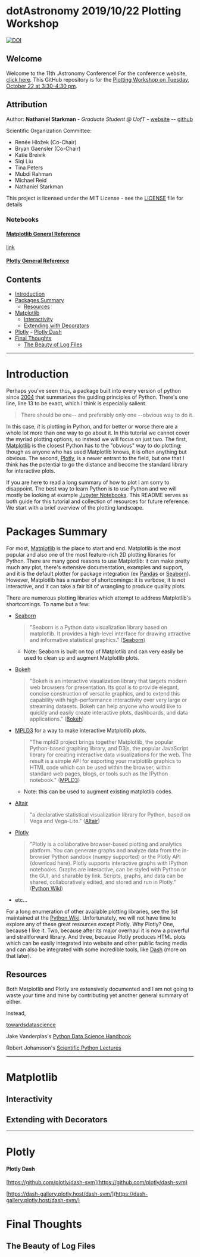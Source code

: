 # dotAstronomy 2019/10/22 Plotting Workshop

[![DOI](https://zenodo.org/badge/214871831.svg)](https://zenodo.org/badge/latestdoi/214871831)


## Welcome

Welcome to the 11th .Astronomy Conference! For the conference website, [click here](https://www.dotastronomy.com/eleven). This GitHub repository is for the [Plotting Workshop on Tuesday, October 22 at 3:30-4:30 pm](util/Plotting_Workshop.ics).


## Attribution

Author: **Nathaniel Starkman** - *Graduate Student @ UofT* - [website](http://www.astro.utoronto.ca/~starkman/) -- [github](https://github.com/nstarman)

Scientific Organization Committee:
- Renée Hložek (Co-Chair)
- Bryan Gaensler (Co-Chair)
- Katie Breivik
- Siqi Liu
- Tina Peters
- Mubdi Rahman
- Michael Reid
- Nathaniel Starkman

This project is licensed under the MIT License - see the [LICENSE](LICENSE.md) file for details


<a id="notebooks"></a>
### Notebooks

<a id="matplotlib-general-reference"></a>
#### [Matplotlib General Reference](notebooks/matplotlib/matplotlib_general_reference.ipynb)

[link](https://nbviewer.jupyter.org/github/jrjohansson/scientific-python-lectures/blob/master/Lecture-4-Matplotlib.ipynb)

<a id=""></a>
#### 


<a id="plotly-general-reference"></a>
#### [Plotly General Reference](notebooks/plotly/plotly_general_reference.ipynb)


## Contents

<!-- MarkdownTOC -->

- [Introduction](#introduction)
- [Packages Summary](#packages-summary)
	- [Resources](#resources)
- [Matplotlib](#matplotlib)
	- [Interactivity](#interactivity)
	- [Extending with Decorators](#extending-with-decorators)
- [Plotly](#plotly)
		- [Plotly Dash](#plotly-dash)
- [Final Thoughts](#final-thoughts)
	- [The Beauty of Log Files](#the-beauty-of-log-files)

<!-- /MarkdownTOC -->

---


<a id="introduction"></a>
# Introduction

Perhaps you've seen `this`, a package built into every version of python since [2004](https://www.python.org/dev/peps/pep-0020/) that  summarizes the guiding principles of Python. There's one line, line 13 to be exact, which I think is especially salient.
> There should be one-- and preferably only one --obvious way to do it.

In this case, *it* is plotting in Python, and for better or worse there are a whole lot more than one way to go about it. In this tutorial we cannot cover the myriad plotting options, so instead we will focus on just two. The first, [Matplotlib](https://matplotlib.org) is the closest Python has to the "obvious" way to do plotting; though as anyone who has used Matplotlib knows, it is often anything but obvious. The second, [Plotly](https://plot.ly), is a newer entrant to the field, but one that I think has the potential to go the distance and become the standard library for interactive plots. 

If you are here to read a long summary of how to plot I am sorry to disappoint. The best way to learn Python is to use Python and we will mostly be looking at example [Jupyter Notebooks](https://jupyter.org). This README serves as both guide for this tutorial and collection of resources for future reference. We start with a brief overview of the plotting landscape.



<a id="packages-summary"></a>
# Packages Summary


For most, [Matplotlib](https://matplotlib.org) is the place to start and end. Matplotlib is the most popular and also one of the most feature-rich 2D plotting libraries for Python. There are many good reasons to use Matplotlib: it can make pretty much any plot, there's extensive documentation, examples and support, and it is the default plotter for package integration (ex [Pandas](https://pandas.pydata.org/index.html) or [Seaborn](https://seaborn.pydata.org)). However, Matplotlib has a number of shortcomings: it is verbose, it is not interactive, and it can take a fair bit of wrangling to produce quality plots.

There are numerous plotting libraries which attempt to address Matplotlib's shortcomings. To name but a few:

- [Seaborn](https://seaborn.pydata.org)
	> "Seaborn is a Python data visualization library based on matplotlib. It provides a high-level interface for drawing attractive and informative statistical graphics." ([Seaborn](https://seaborn.pydata.org))
	- Note: Seaborn is built on top of Matplotlib and can very easily be used to clean up and augment Matplotlib plots.

- [Bokeh](https://bokeh.pydata.org/en/latest/)
	> "Bokeh is an interactive visualization library that targets modern web browsers for presentation. Its goal is to provide elegant, concise construction of versatile graphics, and to extend this capability with high-performance interactivity over very large or streaming datasets. Bokeh can help anyone who would like to quickly and easily create interactive plots, dashboards, and data applications." ([Bokeh](https://bokeh.pydata.org/en/latest/))

- [MPLD3](http://mpld3.github.io/index.html) for a way to make interactive Matplotlib plots.
	> "The mpld3 project brings together Matplotlib, the popular Python-based graphing library, and D3js, the popular JavaScript library for creating interactive data visualizations for the web. The result is a simple API for exporting your matplotlib graphics to HTML code which can be used within the browser, within standard web pages, blogs, or tools such as the IPython notebook." ([MPLD3](http://mpld3.github.io/index.html))

	- Note: this can be used to augment existing matplotlib codes.

- [Altair](https://altair-viz.github.io/index.html)
	> "a declarative statistical visualization library for Python, based on Vega and Vega-Lite." ([Altair](https://altair-viz.github.io/index.html))

- [Plotly](https://plot.ly)
	> "Plotly is a collaborative browser-based plotting and analytics platform. You can generate graphs and analyze data from the in-browser Python sandbox (numpy supported) or the Plotly API (download here). Plotly supports interactive graphs with IPython notebooks. Graphs are interactive, can be styled with Python or the GUI, and sharable by link. Scripts, graphs, and data can be shared, collaboratively edited, and stored and run in Plotly." ([Python Wiki](https://wiki.python.org/moin/NumericAndScientific/Plotting))

- etc...

For a long enumeration of other available plotting libraries, see the list maintained at the [Python Wiki](https://wiki.python.org/moin/NumericAndScientific/Plotting). Unfortunately, we will not have time to explore any of these great resources except Plotly. Why Plotly? One, because I like it. Two, because after its major overhaul it is now a powerful and straitforward library. And three, because Plotly produces HTML plots which can be easily integrated into website and other public facing media and can also be integrated with some incredible tools, like [Dash](https://dash-gallery.plotly.host/Portal/) (more on that later).



<a id="resources"></a>
## Resources

Both Matplotlib and Plotly are extensively documented and I am not going to waste your time and mine by contributing yet another general summary of either. 

Instead, 


[towardsdatascience](https://towardsdatascience.com/data-visualization/home)

Jake Vanderplas's [Python Data Science Handbook](https://github.com/jakevdp/PythonDataScienceHandbook)

Robert Johansson's [Scientific Python Lectures](https://github.com/jrjohansson/scientific-python-lectures)




- - -


<a id="matplotlib"></a>
# Matplotlib

<a id="interactivity"></a>
## Interactivity

<a id="extending-with-decorators"></a>
## Extending with Decorators


- - -


<a id="plotly"></a>
# Plotly


<a id="plotly-dash"></a>
#### Plotly Dash

[https://github.com/plotly/dash-svm](https://github.com/plotly/dash-svm)

[https://dash-gallery.plotly.host/dash-svm/](https://dash-gallery.plotly.host/dash-svm/)


<a id="final-thoughts"></a>
# Final Thoughts

<a id="the-beauty-of-log-files"></a>
## The Beauty of Log Files

<br><br><br>
